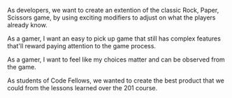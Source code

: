 As developers, we want to create an extention of the classic Rock, Paper, Scissors game, by using exciting modifiers to adjust on what the players already know. 

As a gamer, I want an easy to pick up game that still has complex features that'll reward paying attention to the game process. 

As a gamer, I want to feel like my choices matter and can be observed from the game. 

As students of Code Fellows, we wanted to create the best product that we could from the lessons learned over the 201 course. 